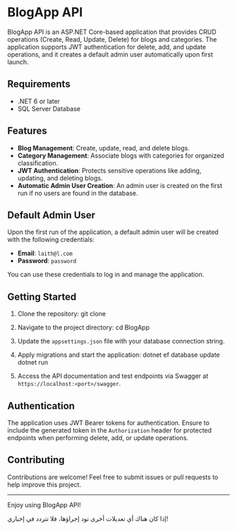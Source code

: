 

# **BlogApp API**

BlogApp API is an ASP.NET Core-based application that provides CRUD operations (Create, Read, Update, Delete) for blogs and categories. The application supports JWT authentication for delete, add, and update operations, and it creates a default admin user automatically upon first launch.

## **Requirements**

- .NET 6 or later
- SQL Server Database

## **Features**

- **Blog Management**: Create, update, read, and delete blogs.
- **Category Management**: Associate blogs with categories for organized classification.
- **JWT Authentication**: Protects sensitive operations like adding, updating, and deleting blogs.
- **Automatic Admin User Creation**: An admin user is created on the first run if no users are found in the database.

## **Default Admin User**

Upon the first run of the application, a default admin user will be created with the following credentials:

- **Email**: `laith@l.com`
- **Password**: `password`

You can use these credentials to log in and manage the application.

## **Getting Started**

1. Clone the repository:
   git clone <repository-url>

2. Navigate to the project directory:
   cd BlogApp

3. Update the `appsettings.json` file with your database connection string.

4. Apply migrations and start the application:
   dotnet ef database update
   dotnet run

5. Access the API documentation and test endpoints via Swagger at `https://localhost:<port>/swagger`.

## **Authentication**

The application uses JWT Bearer tokens for authentication. Ensure to include the generated token in the `Authorization` header for protected endpoints when performing delete, add, or update operations.

## **Contributing**

Contributions are welcome! Feel free to submit issues or pull requests to help improve this project.

---

Enjoy using BlogApp API!

إذا كان هناك أي تعديلات أخرى تود إجراؤها، فلا تتردد في إخباري!
